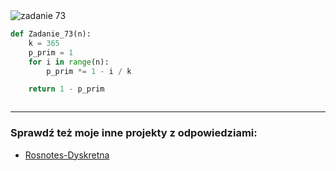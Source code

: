 <picture>
  <source srcset="../../srt/zbior_zadan/73.png" media="(prefers-color-scheme: light)">
  <source srcset="../../srt/zbior_zadan/black_73.png" media="(prefers-color-scheme: dark)">
  <img src="../../srt/zbior_zadan/black_73.png" alt="zadanie 73">
</picture>

```python
def Zadanie_73(n):
    k = 365
    p_prim = 1
    for i in range(n):
        p_prim *= 1 - i / k

    return 1 - p_prim



```

---
### Sprawdź też moje inne projekty z odpowiedziami:
- [Rosnotes-Dyskretna](https://github.com/kamilGie/Rosnotes-Dyskretna)
